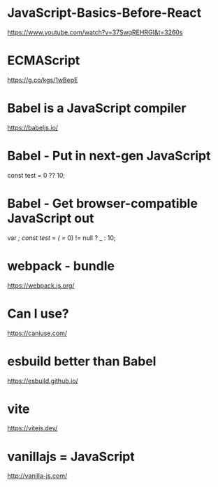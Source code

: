 # JavaScript-Basics-Before-React
https://www.youtube.com/watch?v=37SwqREHRGI&t=3260s

# ECMAScript
https://g.co/kgs/1wBepE

# Babel is a JavaScript compiler
https://babeljs.io/

# Babel - Put in next-gen JavaScript
const test = 0 ?? 10;
# Babel - Get browser-compatible JavaScript out
var _;
const test = (_ = 0) != null ? _ : 10;

# webpack - bundle
https://webpack.js.org/

# Can I use?
https://caniuse.com/

# esbuild better than Babel
https://esbuild.github.io/

# vite
https://vitejs.dev/

# vanillajs = JavaScript
http://vanilla-js.com/
